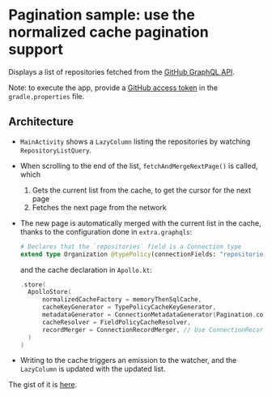 # Pagination sample: use the normalized cache pagination support

Displays a list of repositories fetched from the [GitHub GraphQL API](https://docs.github.com/en/graphql). 

Note: to execute the app, provide a [GitHub access token](https://developer.github.com/v4/guides/forming-calls/#authenticating-with-graphql) in the `gradle.properties` file.

## Architecture

- `MainActivity` shows a `LazyColumn` listing the repositories by watching `RepositoryListQuery`.  
- When scrolling to the end of the list, `fetchAndMergeNextPage()` is called, which
  1. Gets the current list from the cache, to get the cursor for the next page
  2. Fetches the next page from the network
- The new page is automatically merged with the current list in the cache, thanks to the configuration done in `extra.graphqls`:
  ```graphql
  # Declares that the `repositories` field is a Connection type
  extend type Organization @typePolicy(connectionFields: "repositories")
  ```
  and the cache declaration in `Apollo.kt`:
  ```kotlin
  .store(
    ApolloStore(
        normalizedCacheFactory = memoryThenSqlCache,
        cacheKeyGenerator = TypePolicyCacheKeyGenerator,
        metadataGenerator = ConnectionMetadataGenerator(Pagination.connectionTypes), // Use the generated Pagination class
        cacheResolver = FieldPolicyCacheResolver,
        recordMerger = ConnectionRecordMerger, // Use ConnectionRecordMerger that can handle Relay-style pagination
    )
  )
  ```


- Writing to the cache triggers an emission to the watcher, and the `LazyColumn` is updated with the updated list. 

The gist of it is [here](app/src/main/java/com/example/apollokotlinpaginationsample/repository/Apollo.kt#L54).
